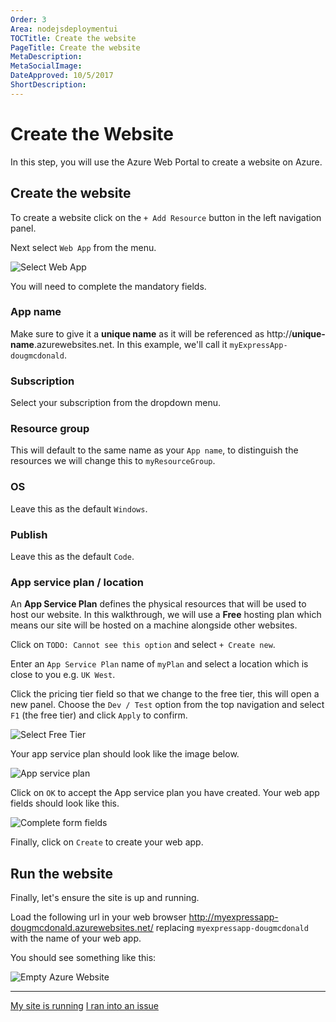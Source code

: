 ```yaml
---
Order: 3
Area: nodejsdeploymentui
TOCTitle: Create the website
PageTitle: Create the website
MetaDescription:
MetaSocialImage:
DateApproved: 10/5/2017
ShortDescription:
---
```

# Create the Website

In this step, you will use the Azure Web Portal to create a website on Azure.

## Create the website

To create a website click on the `+ Add Resource` button in the left navigation panel.

Next select `Web App` from the menu.

![Select Web App](images/nodejs-deployment-ui/selectwebapp.png)

You will need to complete the mandatory fields.

### App name

Make sure to give it a **unique name** as it will be referenced as http://**unique-name**.azurewebsites.net. In this example, we'll call it `myExpressApp-dougmcdonald`.

### Subscription

Select your subscription from the dropdown menu.

### Resource group

This will default to the same name as your `App name`, to distinguish the resources we will change this to `myResourceGroup`.

### OS

Leave this as the default `Windows`.

### Publish

Leave this as the default `Code`.

### App service plan / location

An **App Service Plan** defines the physical resources that will be used to host our website. In this walkthrough, we will use a **Free** hosting plan which means our site will be hosted on a machine alongside other websites.

Click on `TODO: Cannot see this option` and select `+ Create new`.

Enter an `App Service Plan` name of `myPlan` and select a location which is close to you e.g. `UK West`.

Click the pricing tier field so that we change to the free tier, this will open a new panel. Choose the `Dev / Test` option from the top navigation and select `F1` (the free tier) and click `Apply` to confirm.

![Select Free Tier](images/nodejs-deployment-ui/selectfreetier.png)

Your app service plan should look like the image below.

![App service plan](images/nodejs-deployment-ui/newappserviceplan.png)

Click on `OK` to accept the App service plan you have created. Your web app fields should look like this.

![Complete form fields](images/nodejs-deployment-ui/completedwebapp.png)

Finally, click on `Create` to create your web app.

## Run the website

Finally, let's ensure the site is up and running.

Load the following url in your web browser http://myexpressapp-dougmcdonald.azurewebsites.net/ replacing `myexpressapp-dougmcdonald` with the name of your web app.

You should see something like this:

![Empty Azure Website](images/nodejs-deployment-ui/websiterunning.png)

----

<a class="tutorial-next-btn" href="/tutorials/nodejs-deployment/deploy-website">My site is running</a> <a class="tutorial-feedback-btn" onclick="reportIssue('node-deployment-ui', 'create-website')" href="javascript:void(0)">I ran into an issue</a>
